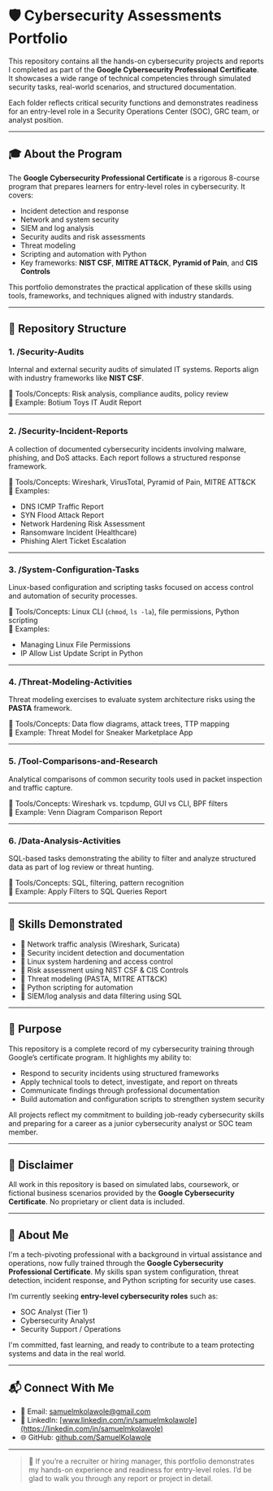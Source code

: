 # 🛡️ Cybersecurity Assessments Portfolio

This repository contains all the hands-on cybersecurity projects and reports I completed as part of the **Google Cybersecurity Professional Certificate**. It showcases a wide range of technical competencies through simulated security tasks, real-world scenarios, and structured documentation.

Each folder reflects critical security functions and demonstrates readiness for an entry-level role in a Security Operations Center (SOC), GRC team, or analyst position.

---

## 🎓 About the Program

The **Google Cybersecurity Professional Certificate** is a rigorous 8-course program that prepares learners for entry-level roles in cybersecurity. It covers:

- Incident detection and response
- Network and system security
- SIEM and log analysis
- Security audits and risk assessments
- Threat modeling
- Scripting and automation with Python
- Key frameworks: **NIST CSF**, **MITRE ATT&CK**, **Pyramid of Pain**, and **CIS Controls**

This portfolio demonstrates the practical application of these skills using tools, frameworks, and techniques aligned with industry standards.

---

## 📁 Repository Structure

### 1. **/Security-Audits**
Internal and external security audits of simulated IT systems. Reports align with industry frameworks like **NIST CSF**.

🧰 Tools/Concepts: Risk analysis, compliance audits, policy review  
📄 Example: Botium Toys IT Audit Report

---

### 2. **/Security-Incident-Reports**
A collection of documented cybersecurity incidents involving malware, phishing, and DoS attacks. Each report follows a structured response framework.

🧰 Tools/Concepts: Wireshark, VirusTotal, Pyramid of Pain, MITRE ATT&CK  
📄 Examples:
- DNS ICMP Traffic Report
- SYN Flood Attack Report
- Network Hardening Risk Assessment
- Ransomware Incident (Healthcare)
- Phishing Alert Ticket Escalation

---

### 3. **/System-Configuration-Tasks**
Linux-based configuration and scripting tasks focused on access control and automation of security processes.

🧰 Tools/Concepts: Linux CLI (`chmod`, `ls -la`), file permissions, Python scripting  
📄 Examples:
- Managing Linux File Permissions
- IP Allow List Update Script in Python

---

### 4. **/Threat-Modeling-Activities**
Threat modeling exercises to evaluate system architecture risks using the **PASTA** framework.

🧰 Tools/Concepts: Data flow diagrams, attack trees, TTP mapping  
📄 Example: Threat Model for Sneaker Marketplace App

---

### 5. **/Tool-Comparisons-and-Research**
Analytical comparisons of common security tools used in packet inspection and traffic capture.

🧰 Tools/Concepts: Wireshark vs. tcpdump, GUI vs CLI, BPF filters  
📄 Example: Venn Diagram Comparison Report

---

### 6. **/Data-Analysis-Activities**
SQL-based tasks demonstrating the ability to filter and analyze structured data as part of log review or threat hunting.

🧰 Tools/Concepts: SQL, filtering, pattern recognition  
📄 Example: Apply Filters to SQL Queries Report

---

## 🔐 Skills Demonstrated

- 🔹 Network traffic analysis (Wireshark, Suricata)
- 🔹 Security incident detection and documentation
- 🔹 Linux system hardening and access control
- 🔹 Risk assessment using NIST CSF & CIS Controls
- 🔹 Threat modeling (PASTA, MITRE ATT&CK)
- 🔹 Python scripting for automation
- 🔹 SIEM/log analysis and data filtering using SQL

---

## 🎯 Purpose

This repository is a complete record of my cybersecurity training through Google’s certificate program. It highlights my ability to:

- Respond to security incidents using structured frameworks
- Apply technical tools to detect, investigate, and report on threats
- Communicate findings through professional documentation
- Build automation and configuration scripts to strengthen system security

All projects reflect my commitment to building job-ready cybersecurity skills and preparing for a career as a junior cybersecurity analyst or SOC team member.

---

## 📌 Disclaimer

All work in this repository is based on simulated labs, coursework, or fictional business scenarios provided by the **Google Cybersecurity Certificate**. No proprietary or client data is included.

---

## 🙋 About Me

I'm a tech-pivoting professional with a background in virtual assistance and operations, now fully trained through the **Google Cybersecurity Professional Certificate**. My skills span system configuration, threat detection, incident response, and Python scripting for security use cases.

I’m currently seeking **entry-level cybersecurity roles** such as:
- SOC Analyst (Tier 1)
- Cybersecurity Analyst
- Security Support / Operations

I'm committed, fast learning, and ready to contribute to a team protecting systems and data in the real world.

---

## 📬 Connect With Me

- 📧 Email: samuelmkolawole@gmail.com
- 💼 LinkedIn: [www.linkedin.com/in/samuelmkolawole](https://linkedin.com/in/samuelmkolawole)
- 🌐 GitHub: [github.com/SamuelKolawole](https://github.com/SamuelKolawole)

---

> 💼 If you’re a recruiter or hiring manager, this portfolio demonstrates my hands-on experience and readiness for entry-level roles. I’d be glad to walk you through any report or project in detail.
